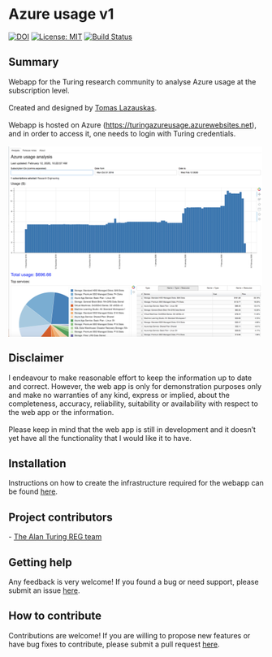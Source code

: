 <h1>Azure usage v1</h1>
<!-- <img src="https://pngimage.net/wp-content/uploads/2018/06/logo-placeholder-png.png" width="200" align="right"> -->

[![DOI](https://zenodo.org/badge/DOI/10.5281/zenodo.3665333.svg)](https://doi.org/10.5281/zenodo.3665333)
[![License: MIT](https://img.shields.io/badge/License-MIT-yellow.svg)](https://opensource.org/licenses/MIT)
[![Build Status](https://travis-ci.com/alan-turing-institute/azure_usage_v1.svg?token=P5xmw9ToBxzpqe6XCLTt&branch=master)](https://travis-ci.com/alan-turing-institute/azure_usage_v1)

<h2>Summary</h2>

Webapp for the Turing research community to analyse Azure usage at the subscription level.
<br><br>
Created and designed by <a href="https://github.com/tomaslaz">Tomas Lazauskas</a>.
<br><br>
Webapp is hosted on Azure (<a href="https://turingazureusage.azurewebsites.net">https://turingazureusage.azurewebsites.net</a>), and in order to access it, one needs to login with Turing credentials.
<br><br>
<img src="https://github.com/alan-turing-institute/azure_usage_v1/raw/master/img/webapp.png" width="500" align="center">

<h2>Disclaimer</h2>

I endeavour to make reasonable effort to keep the information up to date and correct. However, the web app is only
for demonstration purposes only and make no warranties of any kind, express or implied, about the completeness,
accuracy, reliability, suitability or availability with respect to the web app or the information.
<br><br>
Please keep in mind that the web app is still in development and it doesn’t yet have all the functionality that I
would like it to have.

<h2>Installation</h2>

Instructions on how to create the infrastructure required for the webapp can be found <a href="https://github.com/alan-turing-institute/azure_usage_v1/blob/master/INSTALL.md">here</a>.

<h2>Project contributors</h2>
 - <a href="https://www.turing.ac.uk/research/research-programmes/research-engineering">The Alan Turing REG team</a>

<h2>Getting help</h2>

Any feedback is very welcome! If you found a bug or need support, please submit an issue <a href="https://github.com/alan-turing-institute/azure_usage_v1/issues/new">here</a>.

<h2>How to contribute</h2>

Contributions are welcome! If you are willing to propose new features or have bug fixes to contribute, please submit a pull request <a href="https://github.com/alan-turing-institute/azure_usage_v1/pulls">here</a>.
